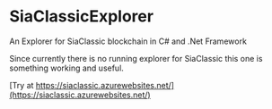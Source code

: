 # SiaClassicExplorer
An Explorer for SiaClassic blockchain in C# and .Net Framework

Since currently there is no running explorer for SiaClassic 
this one is something working and useful.

[Try at https://siaclassic.azurewebsites.net/](https://siaclassic.azurewebsites.net/)
